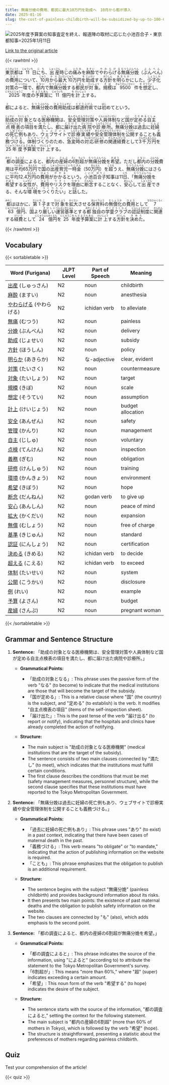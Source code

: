 ```yaml
---
title: 無痛分娩の費用、都民に最大10万円を助成へ　10月から都が導入
date: 2025-01-16
slug: the-cost-of-painless-childbirth-will-be-subsidized-by-up-to-100-000-yen-for-tokyo-residents-starting-from-october
---
```


![2025年度予算案の知事査定を終え、報道陣の取材に応じた小池百合子・東京都知事=2025年1月11日](https://www.asahicom.jp/imgopt/img/25a765497a/comm_L/AS20250111002668.jpg "2025年度予算案の知事査定を終え、報道陣の取材に応じた小池百合子・東京都知事=2025年1月11日")

[Link to the original article](https://asahi.com/articles/AST1C3J1XT1COXIE01TM.html?iref=pc_edu_top__n)

{{< rawhtml >}}
<p><ruby>東京都<rt>とうきょうと</rt></ruby>は<ruby>11<rt>じゅういち</rt></ruby>日<ruby>にち<rt>にち</rt></ruby>、<ruby>出産<rt>しゅっさん</rt></ruby>時<ruby>じ<rt>じ</rt></ruby>の<ruby>痛み<rt>いたみ</rt></ruby>を<ruby>麻酔<rt>ますい</rt></ruby>で<ruby>やわらげる<rt>やわらげる</rt></ruby><ruby>無痛分娩<rt>むつうぶんべん</rt></ruby>（<ruby>ぶんべん<rt>ぶんべん</rt></ruby>）の<ruby>費用<rt>ひよう</rt></ruby>について、<ruby>10<rt>じゅう</rt></ruby>月<ruby>から<rt>から</rt></ruby><ruby>最大<rt>さいだい</rt></ruby><ruby>10<rt>じゅう</rt></ruby>万円<ruby>を<rt>を</rt></ruby><ruby>助成<rt>じょせい</rt></ruby>する<ruby>方針<rt>ほうしん</rt></ruby>を<ruby>明らか<rt>あきらか</rt></ruby>にした。<ruby>少子化<rt>しょうしか</rt></ruby>対策<ruby>の<rt>の</rt></ruby><ruby>一環<rt>いっかん</rt></ruby>で、<ruby>都内<rt>とない</rt></ruby>で<ruby>無痛分娩<rt>むつうぶんべん</rt></ruby>する<ruby>都民<rt>とみん</rt></ruby>が<ruby>対象<rt>たいしょう</rt></ruby>。<ruby>規模<rt>きぼ<rt></ruby>は<ruby>9500<rt>きゅうせんごひゃく</rt></ruby>件<ruby>を<rt>を</rt></ruby><ruby>想定<rt>そうてい</rt></ruby>し、<ruby>2025<rt>にせんにじゅうご</rt></ruby>年度<ruby>の<rt>の</rt></ruby><ruby>予算案<rt>よさんあん</rt></ruby>に<ruby>11<rt>じゅういち</rt></ruby>億円<ruby>を<rt>を</rt></ruby><ruby>計上<rt>けいじょう</rt></ruby>する。</p>

<p><ruby>都<rt>と</rt></ruby>によると、<ruby>無痛<rt>むつう</rt></ruby><ruby>分娩<rt>ぶんべん</rt></ruby>の<ruby>費用<rt>ひよう</rt></ruby><ruby>助成<rt>じょせい</rt></ruby>は<ruby>都道府県<rt>とどうふけん</rt></ruby>では<ruby>初<rt>はじ</rt></ruby>めてという。</p>

<p><ruby>助成<rt>じょせい</rt></ruby>の<ruby>対象<rt>たいしょう</rt></ruby>となる<ruby>医療機関<rt>いりょうきかん</rt></ruby>は、<ruby>安全管理<rt>あんぜんかんり</rt></ruby><ruby>対策<rt>たいさく</rt></ruby>や<ruby>人員<rt>にんいん</rt></ruby><ruby>体制<rt>たいせい</rt></ruby>など<ruby>国<rt>くに</rt></ruby>が<ruby>定める<rt>さだめる</rt></ruby><ruby>自主<rt>じしゅ</rt></ruby><ruby>点検表<rt>てんけんひょう</rt></ruby>の<ruby>項目<rt>こうもく</rt></ruby>を<ruby>満たし<rt>みたし</rt></ruby>、<ruby>都<rt>と</rt></ruby>に<ruby>届け出<rt>とどけで</rt></ruby>た<ruby>病院<rt>びょういん</rt></ruby>や<ruby>診療所<rt>しんりょうじょ</rt></ruby>。<ruby>無痛分娩<rt>むつうぶんべん</rt></ruby>は<ruby>過去<rt>かこ</rt></ruby>に<ruby>妊婦<rt>にんぷ</rt></ruby>の<ruby>死亡例<rt>しぼうれい</rt></ruby>もあり、<ruby>ウェブサイト<rt>うぇぶさいと</rt></ruby>で<ruby>診療実績<rt>しんりょうじつせき</rt></ruby>や<ruby>安全管理体制<rt>あんぜんかんりたいせい</rt></ruby>を<ruby>公開<rt>こうかい</rt></ruby>することも<ruby>義務づける<rt>ぎむづける</rt></ruby>。<ruby>体制づくり<rt>たいせいづくり</rt></ruby>のため、<ruby>急変時<rt>きゅうへんじ</rt></ruby>の<ruby>対応研修<rt>たいおうけんしゅう</rt></ruby>の<ruby>関連経費<rt>かんれんけいひ</rt></ruby>として<ruby>3千万円<rt>さんぜんまんえん</rt></ruby>を<ruby>25年度<rt>にじゅうごねんど</rt></ruby><ruby>予算案<rt>よさんあん</rt></ruby>で<ruby>計上<rt>けいじょう</rt></ruby>する。</p>

<p><ruby>都<rt>みやこ</rt></ruby>の<ruby>調査<rt>ちょうさ</rt></ruby>によると、<ruby>都内<rt>とない</rt></ruby>の<ruby>産婦<rt>さんぷ</rt></ruby>の<ruby>6<rt>ろく</rt></ruby>割<ruby>超<rt>ちょう</rt></ruby>が<ruby>無痛分娩<rt>むつうぶんべん</rt></ruby>を<ruby>希望<rt>きぼう</rt></ruby>。ただし<ruby>都内<rt>とない</rt></ruby>の<ruby>分娩<rt>ぶんべん</rt></ruby>費用は<ruby>平均<rt>へいきん</rt></ruby>65<ruby>万円<rt>まんえん</rt></ruby>で<ruby>国<rt>くに</rt></ruby>の<ruby>出産育児<rt>しゅっさんいくじ</rt></ruby><ruby>一時金<rt>いちじきん</rt></ruby>（50<ruby>万円<rt>まんえん</rt></ruby>）を<ruby>超<rt>こえる</rt></ruby>うえ、<ruby>無痛分娩<rt>むつうぶんべん</rt></ruby>にはさらに<ruby>平均<rt>へいきん</rt></ruby>12.4<ruby>万円<rt>まんえん</rt></ruby>の<ruby>費用<rt>ひよう</rt></ruby>が<ruby>かかる<rt>かかる</rt></ruby>という。<ruby>小池百合子<rt>こいけ ゆりこ</rt></ruby>知事は11<ruby>日<rt>にち</rt></ruby>、「<ruby>無痛分娩<rt>むつうぶんべん</rt></ruby>を<ruby>希望<rt>きぼう</rt></ruby>する<ruby>女性<rt>じょせい</rt></ruby>が、<ruby>費用<rt>ひよう</rt></ruby>や<ruby>リスク<rt>りすく</rt></ruby>を<ruby>理由<rt>りゆう</rt></ruby>に<ruby>断念<rt>だんねん</rt></ruby>することなく、<ruby>安心<rt>あんしん</rt></ruby>して<ruby>出産<rt>しゅっさん</rt></ruby>できる、そんな<ruby>環境<rt>かんきょう</rt></ruby>を<ruby>つくりたい<rt>つくりたい</rt></ruby>」と<ruby>話<rt>はな</rt></ruby>した。</p>

<p><ruby>都<rt>みやこ</rt></ruby>はほかに、<ruby>第<rt>だい</rt></ruby><ruby>1<rt>いち</rt></ruby><ruby>子<rt>こ</rt></ruby>まで<ruby>対象<rt>たいしょう</rt></ruby>を<ruby>拡大<rt>かくだい</rt></ruby>させる<ruby>保育料<rt>ほいくりょう</rt></ruby>の<ruby>無償化<rt>むしょうか</rt></ruby>の<ruby>費用<rt>ひよう</rt></ruby>として<ruby>763<rt>ななひゃくろくじゅうさん</rt></ruby><ruby>億円<rt>おくえん</rt></ruby>、<ruby>国<rt>くに</rt></ruby>より<ruby>厳しい<rt>きびしい</rt></ruby><ruby>運営<rt>うんえい</rt></ruby><ruby>基準<rt>きじゅん</rt></ruby>とする<ruby>都<rt>みやこ</rt></ruby><ruby>独自<rt>どくじ</rt></ruby>の<ruby>学童クラブ<rt>がくどうくらぶ</rt></ruby>の<ruby>認証制度<rt>にんしょうせいど</rt></ruby>に<ruby>関連<rt>かんれん</rt></ruby>する<ruby>経費<rt>けいひ</rt></ruby>として<ruby>24<rt>にじゅうよん</rt></ruby><ruby>億円<rt>おくえん</rt></ruby>を<ruby>25<rt>にじゅうご</rt></ruby><ruby>年度<rt>ねんど</rt></ruby><ruby>予算案<rt>よさんあん</rt></ruby>に<ruby>計上<rt>けいじょう</rt></ruby>する<ruby>方針<rt>ほうしん</rt></ruby>を<ruby>決めた<rt>きめた</rt></ruby>。</p>
{{< /rawhtml >}}

## Vocabulary


{{< sortabletable >}}

| Word (Furigana)       | JLPT Level | Part of Speech         | Meaning                          |
|-----------------------|------------|------------------------|----------------------------------|
|[出産](https://jisho.org/search/%E5%87%BA%E7%94%A3) (しゅっさん)| N2         | noun                   | childbirth                       |
|[麻酔](https://jisho.org/search/%E9%BA%BB%E9%85%94) (ますい)| N2         | noun                   | anesthesia                       |
|[やわらげる](https://jisho.org/search/%E3%82%84%E3%82%8F%E3%82%89%E3%81%92%E3%82%8B) (やわらげる)| N2         | ichidan verb           | to alleviate                     |
|[無痛](https://jisho.org/search/%E7%84%A1%E7%97%9B) (むつう)| N2         | noun                   | painless                         |
|[分娩](https://jisho.org/search/%E5%88%86%E5%A8%A9) (ぶんべん)| N2         | noun                   | delivery                         |
|[助成](https://jisho.org/search/%E5%8A%A9%E6%88%90) (じょせい)| N2         | noun                   | subsidy                          |
|[方針](https://jisho.org/search/%E6%96%B9%E9%87%9D) (ほうしん)| N2         | noun                   | policy                           |
|[明らか](https://jisho.org/search/%E6%98%8E%E3%82%89%E3%81%8B) (あきらか)| N2         | な-adjective           | clear, evident                  |
|[対策](https://jisho.org/search/%E5%AF%BE%E7%AD%96) (たいさく)| N2         | noun                   | countermeasure                   |
|[対象](https://jisho.org/search/%E5%AF%BE%E8%B1%A1) (たいしょう)| N2         | noun                   | target                           |
|[規模](https://jisho.org/search/%E8%A6%8F%E6%A8%A1) (きぼ)| N2         | noun                   | scale                            |
|[想定](https://jisho.org/search/%E6%83%B3%E5%AE%9A) (そうてい)| N2         | noun                   | assumption                       |
|[計上](https://jisho.org/search/%E8%A8%88%E4%B8%8A) (けいじょう)| N2         | noun                   | budget allocation                |
|[安全](https://jisho.org/search/%E5%AE%89%E5%85%A8) (あんぜん)| N2         | noun                   | safety                           |
|[管理](https://jisho.org/search/%E7%AE%A1%E7%90%86) (かんり)| N2         | noun                   | management                       |
|[自主](https://jisho.org/search/%E8%87%AA%E4%B8%BB) (じしゅ)| N2         | noun                   | voluntary                        |
|[点検](https://jisho.org/search/%E7%82%B9%E6%A4%9C) (てんけん)| N2         | noun                   | inspection                       |
|[義務](https://jisho.org/search/%E7%BE%A9%E5%8B%99) (ぎむ)| N2         | noun                   | obligation                       |
|[研修](https://jisho.org/search/%E7%A0%94%E4%BF%AE) (けんしゅう)| N2         | noun                   | training                         |
|[環境](https://jisho.org/search/%E7%92%B0%E5%A2%83) (かんきょう)| N2         | noun                   | environment                      |
|[希望](https://jisho.org/search/%E5%B8%8C%E6%9C%9B) (きぼう)| N2         | noun                   | hope                             |
|[断念](https://jisho.org/search/%E6%96%AD%E5%BF%B5) (だんねん)| N2         | godan verb             | to give up                      |
|[安心](https://jisho.org/search/%E5%AE%89%E5%BF%83) (あんしん)| N2         | noun                   | peace of mind                   |
|[拡大](https://jisho.org/search/%E6%8B%A1%E5%A4%A7) (かくだい)| N2         | noun                   | expansion                        |
|[無償](https://jisho.org/search/%E7%84%A1%E5%84%9F) (むしょう)| N2         | noun                   | free of charge                  |
|[基準](https://jisho.org/search/%E5%9F%BA%E6%BA%96) (きじゅん)| N2         | noun                   | standard                         |
|[認証](https://jisho.org/search/%E8%AA%8D%E8%A8%BC) (にんしょう)| N2         | noun                   | certification                    |
|[決める](https://jisho.org/search/%E6%B1%BA%E3%82%81%E3%82%8B) (きめる)| N2         | ichidan verb           | to decide                        |
|[超える](https://jisho.org/search/%E8%B6%85%E3%81%88%E3%82%8B) (こえる)| N2         | ichidan verb           | to exceed                        |
|[体制](https://jisho.org/search/%E4%BD%93%E5%88%B6) (たいせい)| N2         | noun                   | system                           |
|[公開](https://jisho.org/search/%E5%85%AC%E9%96%8B) (こうかい)| N2         | noun                   | disclosure                       |
|[例](https://jisho.org/search/%E4%BE%8B) (れい)| N2         | noun                   | example                          |
|[予算](https://jisho.org/search/%E4%BA%88%E7%AE%97) (よさん)| N2         | noun                   | budget                           |
|[産婦](https://jisho.org/search/%E7%94%A3%E5%A9%A6) (さんぷ)| N2         | noun                   | pregnant woman                   |

{{< /sortabletable >}}


## Grammar and Sentence Structure

1. **Sentence:** 「助成の対象となる医療機関は、安全管理対策や人員体制など国が定める自主点検表の項目を満たし、都に届け出た病院や診療所。」

   - **Grammatical Points:**
     - 「助成の対象となる」: This phrase uses the passive form of the verb "なる" (to become) to indicate that the medical institutions are those that will become the target of the subsidy.
     - 「国が定める」: This is a relative clause where "国" (the country) is the subject, and "定める" (to establish) is the verb. It modifies "自主点検表の項目" (items of the self-inspection sheet).
     - 「届け出た」: This is the past tense of the verb "届け出る" (to report or notify), indicating that the hospitals and clinics have already completed the action of notifying.

   - **Structure:**
     - The main subject is "助成の対象となる医療機関" (medical institutions that are the target of the subsidy).
     - The sentence consists of two main clauses connected by "満たし" (to meet), which indicates that the institutions must fulfill certain conditions.
     - The first clause describes the conditions that must be met (safety management measures, personnel structure), while the second clause specifies that these institutions must have reported to the Tokyo Metropolitan Government.

2. **Sentence:** 「無痛分娩は過去に妊婦の死亡例もあり、ウェブサイトで診療実績や安全管理体制を公開することも義務づける。」

   - **Grammatical Points:**
     - 「過去に妊婦の死亡例もあり」: This phrase uses "あり" (to exist) in a past context, indicating that there have been cases of maternal death in the past.
     - 「義務づける」: This verb means "to obligate" or "to mandate," indicating that the action of publishing information on the website is required.
     - 「ことも」: This phrase emphasizes that the obligation to publish is an additional requirement.

   - **Structure:**
     - The sentence begins with the subject "無痛分娩" (painless childbirth) and provides background information about its risks.
     - It then presents two main points: the existence of past maternal deaths and the obligation to publish safety information on the website.
     - The two clauses are connected by "も" (also), which adds emphasis to the second point.

3. **Sentence:** 「都の調査によると、都内の産婦の6割超が無痛分娩を希望。」

   - **Grammatical Points:**
     - 「都の調査によると」: This phrase indicates the source of the information, using "によると" (according to) to attribute the statement to the Tokyo Metropolitan Government's survey.
     - 「6割超が」: This means "more than 60%," where "超" (super) indicates exceeding a certain amount.
     - 「希望」: This noun form of the verb "希望する" (to hope) indicates the desire of the subject.

   - **Structure:**
     - The sentence starts with the source of the information, "都の調査によると," setting the context for the following statement.
     - The main subject is "都内の産婦の6割超" (more than 60% of mothers in Tokyo), which is followed by the verb "希望" (hope).
     - The structure is straightforward, presenting a statistic about the preferences of mothers regarding painless childbirth.

## Quiz

Test your comprehension of the article!

{{< quiz >}}